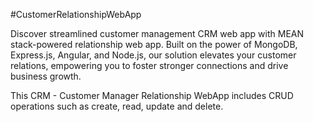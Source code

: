 #CustomerRelationshipWebApp

Discover streamlined customer management CRM web app with MEAN stack-powered relationship web app. 
Built on the power of MongoDB, Express.js, Angular, and Node.js, our solution elevates your customer relations, empowering you to foster stronger connections and drive business growth.

This CRM - Customer Manager Relationship WebApp includes CRUD operations such as create, read, update and delete.






